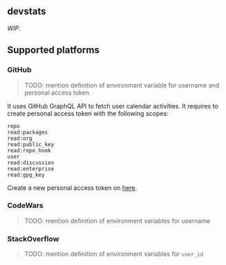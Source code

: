 ## devstats

*WIP*.

## Supported platforms

### GitHub

> TODO: mention definition of environmant variable for username and personal access token.

It uses GitHub GraphQL API to fetch user calendar activities. It requires to create personal access token with the following scopes:

```
repo
read:packages
read:org
read:public_key
read:repo_hook
user
read:discussion
read:enterprise
read:gpg_key
```

Create a new personal access token on [here](https://github.com/settings/tokens/new).

### CodeWars

> TODO: mention definition of environment variables for username

### StackOverflow

> TODO: mention definition of environment variables for `user_id`